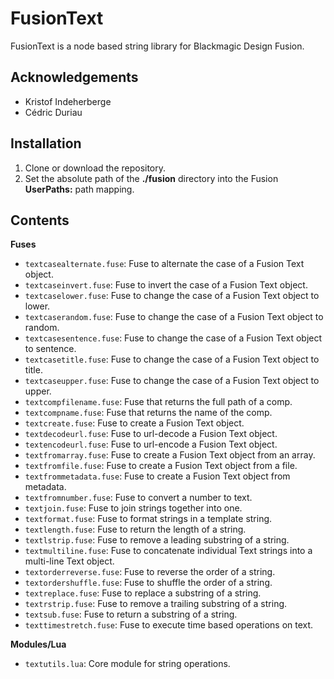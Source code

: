 # FusionText

FusionText is a node based string library for Blackmagic Design Fusion.

## Acknowledgements

- Kristof Indeherberge
- Cédric Duriau

## Installation

1. Clone or download the repository.
2. Set the absolute path of the **./fusion** directory into the Fusion
   **UserPaths:** path mapping.

## Contents

**Fuses**

- `textcasealternate.fuse`: Fuse to alternate the case of a Fusion Text object.
- `textcaseinvert.fuse`: Fuse to invert the case of a Fusion Text object.
- `textcaselower.fuse`: Fuse to change the case of a Fusion Text object to lower.
- `textcaserandom.fuse`: Fuse to change the case of a Fusion Text object to random.
- `textcasesentence.fuse`: Fuse to change the case of a Fusion Text object to sentence.
- `textcasetitle.fuse`: Fuse to change the case of a Fusion Text object to title.
- `textcaseupper.fuse`: Fuse to change the case of a Fusion Text object to upper.
- `textcompfilename.fuse`: Fuse that returns the full path of a comp.
- `textcompname.fuse`: Fuse that returns the name of the comp.
- `textcreate.fuse`: Fuse to create a Fusion Text object.
- `textdecodeurl.fuse`: Fuse to url-decode a Fusion Text object.
- `textencodeurl.fuse`: Fuse to url-encode a Fusion Text object.
- `textfromarray.fuse`: Fuse to create a Fusion Text object from an array.
- `textfromfile.fuse`: Fuse to create a Fusion Text object from a file.
- `textfrommetadata.fuse`: Fuse to create a Fusion Text object from metadata.
- `textfromnumber.fuse`: Fuse to convert a number to text.
- `textjoin.fuse`: Fuse to join strings together into one.
- `textformat.fuse`: Fuse to format strings in a template string.
- `textlength.fuse`: Fuse to return the length of a string.
- `textlstrip.fuse`: Fuse to remove a leading substring of a string.
- `textmultiline.fuse`: Fuse to concatenate individual Text strings into a multi-line Text object.
- `textorderreverse.fuse`: Fuse to reverse the order of a string.
- `textordershuffle.fuse`: Fuse to shuffle the order of a string.
- `textreplace.fuse`: Fuse to replace a substring of a string.
- `textrstrip.fuse`: Fuse to remove a trailing substring of a string.
- `textsub.fuse`: Fuse to return a substring of a string.
- `texttimestretch.fuse`: Fuse to execute time based operations on text.


**Modules/Lua**

- `textutils.lua`: Core module for string operations.
